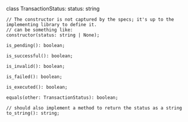 class TransactionStatus:
    status: string

    // The constructor is not captured by the specs; it's up to the implementing library to define it.
    // can be something like:
    constructor(status: string | None);

    is_pending(): boolean;

    is_successful(): boolean;

    is_invalid(): boolean;

    is_failed(): boolean;

    is_executed(): boolean;

    equals(other: TransactionStatus): boolean;

    // should also implement a method to return the status as a string
    to_string(): string;